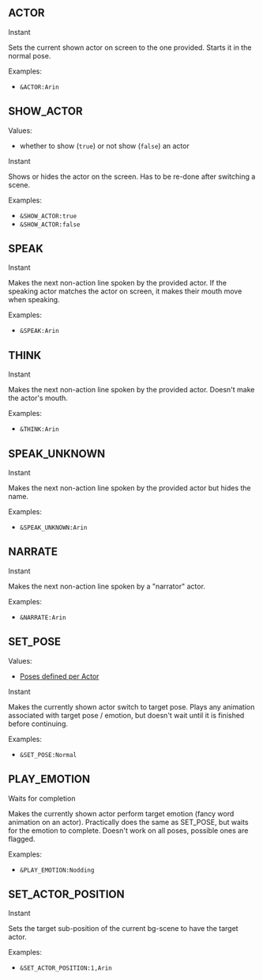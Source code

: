 ## ACTOR

Instant

Sets the current shown actor on screen to the one provided. Starts it in the normal pose.

Examples: 
  - `&ACTOR:Arin`

## SHOW_ACTOR
Values: 
  - whether to show (`true`) or not show (`false`) an actor

Instant

Shows or hides the actor on the screen. Has to be re-done after switching a scene.

Examples: 
  - `&SHOW_ACTOR:true`
  - `&SHOW_ACTOR:false`

## SPEAK

Instant

Makes the next non-action line spoken by the provided actor. If the speaking actor matches the actor on screen, it makes their mouth move when speaking.

Examples: 
  - `&SPEAK:Arin`

## THINK

Instant

Makes the next non-action line spoken by the provided actor. Doesn't make the actor's mouth.

Examples: 
  - `&THINK:Arin`

## SPEAK_UNKNOWN

Instant

Makes the next non-action line spoken by the provided actor but hides the name.

Examples: 
  - `&SPEAK_UNKNOWN:Arin`

## NARRATE

Instant

Makes the next non-action line spoken by a "narrator" actor.

Examples: 
  - `&NARRATE:Arin`

## SET_POSE
Values: 
  - [Poses defined per Actor](../constants.md#ActorPoseAssetName)

Instant

Makes the currently shown actor switch to target pose. Plays any animation associated with target pose / emotion, but doesn't wait until it is finished before continuing.

Examples: 
  - `&SET_POSE:Normal`

## PLAY_EMOTION

Waits for completion

Makes the currently shown actor perform target emotion (fancy word animation on an actor). Practically does the same as SET_POSE, but waits for the emotion to complete. Doesn't work on all poses, possible ones are flagged.

Examples: 
  - `&PLAY_EMOTION:Nodding`

## SET_ACTOR_POSITION

Instant

Sets the target sub-position of the current bg-scene to have the target actor.

Examples: 
  - `&SET_ACTOR_POSITION:1,Arin`